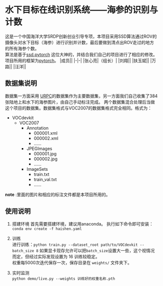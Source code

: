 # 水下目标在线识别系统——海参的识别与计数

这是一个中国海洋大学SRDP创新创业引导专项，本项目采用SSD算法通过ROV的摄像头对水下目标（海参）进行识别并计数，最后要做到清点出ROV走过的地方的所有海参个数。  
算法是基于[ssd.pytorch](https://github.com/amdegroot/ssd.pytorch) 这位大神的，并结合我们自己的项目进行了相应的修改。 项目所用的框架为[pytorch](https://pytorch.org/)。
|成员||
|-|-|
|张心亮|（组长）|
|刘翔||
|扶玉斌||
|万路||
|汪洋||

## 数据集说明

数据集一方面采用 [URPC](http://www.cnurpc.org/a/js/)的数据集作为主要数据集，另一方面我们自己收集了384张陆地上和水下的海参图片，由自己手动标注完成。 两个数据集混合处理后当做这个项目的数据集。数据集格式与VOC2007的数据集格式完全相同。格式为：

- VOCdevkit
  - VOC2007
    - Annotation
        - 000001.xml
        - 000002.xml
        - ……
    - JPEGImages
        - 000001.jpg
        - 000002.jpg
        - ……
    - ImageSets
        - train.txt
        - train_val.txt
        - ……

**note** :里面的图片和相应的标注文件都是本项目所用的。
## 使用说明

1. 搭建环境
首先需要搭建环境，建议用anaconda。 执行如下命令即可安装：`conda env create -f haishen.yaml`  

2. 训练  
进行训练：`python train.py --dataset_root path/to/VOCdevkit --batch_size 8`  如果显卡现存允许可以把`batch_size`设置大一些，这个视情况而定，但经过实际发现设置为 16 训练较稳定。  
权重每5000次迭代保存一次，保存目录在 `weights/` 文件夹下。 

3. 实时监测  
`python demo/live.py --weights 训练好的权重名称.pth`
